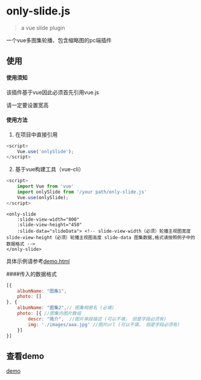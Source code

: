 # only-slide.js

> a vue slide plugin

一个vue多图集轮播、包含缩略图的pc端插件

## 使用

#### 使用须知  

该插件基于vue因此必须首先引用vue.js

请一定要设置宽高

#### 使用方法

1. 在项目中直接引用

> <script src="https://cdn.jsdelivr.net/npm/vue@2.5.17/dist/vue.js"></script>

> <script src="/your path/only-slide.js"></script>

```javascript
<script>
    Vue.use('onlySlide');
</script>
```

2. 基于vue构建工具（vue-cli）

```javascript
<script>
    import Vue from 'vue'
    import onlySlide from '/your path/only-slide.js'
    Vue.use(onlySlide);
</script>
```

```
<only-slide 
	:slide-view-width="800" 
	:slide-view-height="450"  
	:slide-data="slideData"> <!-- slide-view-width（必须）轮播主视图宽度 slide-view-height（必须）轮播主视图高度 slide-data 图集数据,格式请按照例子中的数据格式 -->
</only-slide>
```
具体示例请参考[demo.html](https://github.com/yl1033669613/only-slide/blob/master/demo/demo.html)

####传入的数据格式

```javascript
[{
    albumName: "图集1", 
    photo: [] 
}, {
    albumName: "图集2",// 图集相册名 (必填)
    photo: [{ //图集内图片数组
        descr: "简介",  //图片单段描述 (可以不填， 但是字段必须有)
        img: './images/aaa.jpg' //图片url (可以不填， 但是字段必须有)
    }]
}]
```
## 查看demo
[demo](https://yl1033669613.github.io/only-slide/demo/demo.html)  




